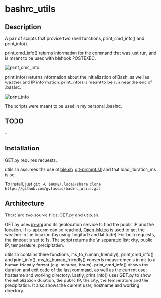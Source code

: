 # bashrc_utils

## Description
A pair of scripts that provide two shell functions, print_cmd_info() and print_info().

print_cmd_info() returns information for the command that was just run, and is meant to be used with blehook POSTEXEC.

![print_cmd_info](https://github.com/gvlassis/bashrc_utils/assets/74119653/050b4e34-9c37-4296-a89d-42ae90482428)


print_info() returns information about the initialization of Bash, as well as weather and IP information. print_info() is meant to be run near the end of .bashrc.

![print_info](https://github.com/gvlassis/bashrc_utils/assets/74119653/4584915c-9594-42e2-b5cb-2aacdb55aa2f)

The scripts were meant to be used in my personal .bashrc.

## TODO
\-

## Installation

GET.py requires requests.

utils.sh assumes the use of [ble.sh](https://github.com/akinomyoga/ble.sh), [git-prompt.sh](https://github.com/git/git/blob/master/contrib/completion/git-prompt.sh) and that load_duration_ms is set.

To install, just `git -C $HOME/.local/share clone https://github.com/gvlassis/bashrc_utils.git`

## Architecture
There are two source files, GET.py and utils.sh.

GET.py uses [ip-api](https://ip-api.com/) and its geolocation service to find the public IP and the location. If ip-api.com can be reached, [Open-Meteo](https://open-meteo.com/) is used to get the weather in the location (by using longitude and latitude). For both requests, the timeout is set to 1s. The script returns the \n separated list: city, public IP, temperature, precipitation.

utils.sh contains three functions, ms_to_human_friendly(), print_cmd_info() and print_info(). ms_to_human_friendly() converts measurements in ms to a human friendly format (e.g. minutes, hours). print_cmd_info() shows the duration and exit code of the last command, as well as the current user, hostname and working directory. Lastly, print_info() uses GET.py to show the initialization duration, the public IP, the city, the temperature and the precipitation. It also shows the current user, hostname and working directory.

